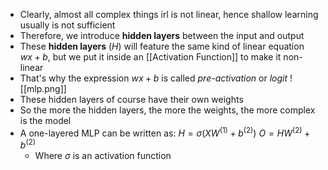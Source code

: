 - Clearly, almost all complex things irl is not linear, hence shallow learning usually is not sufficient
- Therefore, we introduce **hidden layers** between the input and output
- These **hidden layers** ($H$) will feature the same kind of linear equation $wx + b$, but we put it inside an [[Activation Function]] to make it non-linear
- That's why the expression $wx + b$ is called *pre-activation* or *logit*
					![[mlp.png]]
- These hidden layers of course have their own weights
- So the more the hidden layers, the more the weights, the more complex is the model
- A one-layered MLP can be written as:
				$H = \sigma(XW^{(1)} + b^{(2)})$
				$O = HW^{(2)} + b^{(2)}$
	- Where $\sigma$ is an activation function